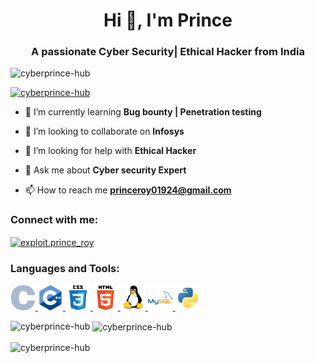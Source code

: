 <h1 align="center">Hi 👋, I'm Prince</h1>
<h3 align="center">A passionate Cyber Security| Ethical Hacker from India</h3>

<p align="left"> <img src="https://komarev.com/ghpvc/?username=cyberprince-hub&label=Profile%20views&color=0e75b6&style=flat" alt="cyberprince-hub" /> </p>

<p align="left"> <a href="https://github.com/ryo-ma/github-profile-trophy"><img src="https://github-profile-trophy.vercel.app/?username=cyberprince-hub" alt="cyberprince-hub" /></a> </p>

- 🌱 I’m currently learning **Bug bounty | Penetration testing**

- 👯 I’m looking to collaborate on **Infosys**

- 🤝 I’m looking for help with **Ethical Hacker**

- 💬 Ask me about **Cyber security Expert**

- 📫 How to reach me **princeroy01924@gmail.com**

<h3 align="left">Connect with me:</h3>
<p align="left">
<a href="https://linkedin.com/in/exploit.prince_roy" target="blank"><img align="center" src="https://raw.githubusercontent.com/rahuldkjain/github-profile-readme-generator/master/src/images/icons/Social/linked-in-alt.svg" alt="exploit.prince_roy" height="30" width="40" /></a>
</p>

<h3 align="left">Languages and Tools:</h3>
<p align="left"> <a href="https://www.cprogramming.com/" target="_blank" rel="noreferrer"> <img src="https://raw.githubusercontent.com/devicons/devicon/master/icons/c/c-original.svg" alt="c" width="40" height="40"/> </a> <a href="https://www.w3schools.com/cpp/" target="_blank" rel="noreferrer"> <img src="https://raw.githubusercontent.com/devicons/devicon/master/icons/cplusplus/cplusplus-original.svg" alt="cplusplus" width="40" height="40"/> </a> <a href="https://www.w3schools.com/css/" target="_blank" rel="noreferrer"> <img src="https://raw.githubusercontent.com/devicons/devicon/master/icons/css3/css3-original-wordmark.svg" alt="css3" width="40" height="40"/> </a> <a href="https://www.w3.org/html/" target="_blank" rel="noreferrer"> <img src="https://raw.githubusercontent.com/devicons/devicon/master/icons/html5/html5-original-wordmark.svg" alt="html5" width="40" height="40"/> </a> <a href="https://www.linux.org/" target="_blank" rel="noreferrer"> <img src="https://raw.githubusercontent.com/devicons/devicon/master/icons/linux/linux-original.svg" alt="linux" width="40" height="40"/> </a> <a href="https://www.mysql.com/" target="_blank" rel="noreferrer"> <img src="https://raw.githubusercontent.com/devicons/devicon/master/icons/mysql/mysql-original-wordmark.svg" alt="mysql" width="40" height="40"/> </a> <a href="https://www.python.org" target="_blank" rel="noreferrer"> <img src="https://raw.githubusercontent.com/devicons/devicon/master/icons/python/python-original.svg" alt="python" width="40" height="40"/> </a> </p>

<p><img align="left" src="https://github-readme-stats.vercel.app/api/top-langs?username=cyberprince-hub&show_icons=true&locale=en&layout=compact" alt="cyberprince-hub" /></p>

<p>&nbsp;<img align="center" src="https://github-readme-stats.vercel.app/api?username=cyberprince-hub&show_icons=true&locale=en" alt="cyberprince-hub" /></p>

<p><img align="center" src="https://github-readme-streak-stats.herokuapp.com/?user=cyberprince-hub&" alt="cyberprince-hub" /></p>
